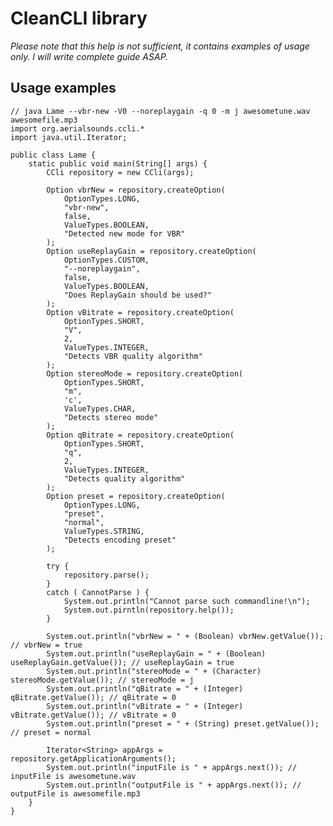 CleanCLI library
================

_Please note that this help is not sufficient, it contains examples of usage
only. I will write complete guide ASAP._

Usage examples
--------------

    // java Lame --vbr-new -V0 --noreplaygain -q 0 -m j awesometune.wav awesomefile.mp3
    import org.aerialsounds.ccli.*
    import java.util.Iterator;

    public class Lame {
        static public void main(String[] args) {
            CCli repository = new CCli(args);

            Option vbrNew = repository.createOption(
                OptionTypes.LONG,
                "vbr-new",
                false,
                ValueTypes.BOOLEAN,
                "Detected new mode for VBR"
            );
            Option useReplayGain = repository.createOption(
                OptionTypes.CUSTOM,
                "--noreplaygain",
                false,
                ValueTypes.BOOLEAN,
                "Does ReplayGain should be used?"
            );
            Option vBitrate = repository.createOption(
                OptionTypes.SHORT,
                "V",
                2,
                ValueTypes.INTEGER,
                "Detects VBR quality algorithm"
            );
            Option stereoMode = repository.createOption(
                OptionTypes.SHORT,
                "m",
                'c',
                ValueTypes.CHAR,
                "Detects stereo mode"
            );
            Option qBitrate = repository.createOption(
                OptionTypes.SHORT,
                "q",
                2,
                ValueTypes.INTEGER,
                "Detects quality algorithm"
            );
            Option preset = repository.createOption(
                OptionTypes.LONG,
                "preset",
                "normal",
                ValueTypes.STRING,
                "Detects encoding preset"
            );

            try {
                repository.parse();
            }
            catch ( CannotParse ) {
                System.out.println("Cannot parse such commandline!\n");
                System.out.pirntln(repository.help());
            }

            System.out.println("vbrNew = " + (Boolean) vbrNew.getValue()); // vbrNew = true
            System.out.println("useReplayGain = " + (Boolean) useReplayGain.getValue()); // useReplayGain = true
            System.out.println("stereoMode = " + (Character) stereoMode.getValue()); // stereoMode = j
            System.out.println("qBitrate = " + (Integer) qBitrate.getValue()); // qBitrate = 0
            System.out.println("vBitrate = " + (Integer) vBitrate.getValue()); // vBitrate = 0
            System.out.println("preset = " + (String) preset.getValue()); // preset = normal

            Iterator<String> appArgs = repository.getApplicationArguments();
            System.out.println("inputFile is " + appArgs.next()); // inputFile is awesometune.wav
            System.out.println("outputFile is " + appArgs.next()); // outputFile is awesomefile.mp3
        }
    }
